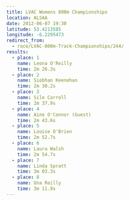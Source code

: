 ```yaml
---
title: LVAC Womens 800m Championships
location: ALSAA
date: 2012-06-07 19:30
latitude: 53.4213585
longitude: -6.2295473
redirect_from:
  - race/LVAC-800m-Track-Championships/244/
results:
  - place: 1
    name: Leona O'Reilly
    time: 2m 26.3s
  - place: 2
    name: Siobhan Keenehan
    time: 2m 30.2s
  - place: 3
    name: Sile Carroll
    time: 2m 37.9s
  - place: 4
    name: Aine O'Connor (Guest)
    time: 2m 43.6s
  - place: 5
    name: Louise O'Brien
    time: 2m 52.7s
  - place: 6
    name: Laura Walsh
    time: 2m 54.7s
  - place: 7
    name: Linda Spratt
    time: 3m 03.3s
  - place: 8
    name: Una Reilly
    time: 3m 11.9s
---
```


